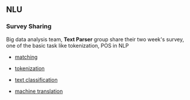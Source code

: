 ## NLU



### Survey Sharing

Big data analysis team, **Text Parser** group share their two week's survey, one of the basic task like tokenization, POS in NLP

+ [matching](survey/matching.pptx)

+ [tokenization](survey/tokenization.pptx)

+ [text classification](survey/textClassification.pdf)

+ [machine translation](survey/machine%20translation.pptx)